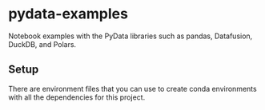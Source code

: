 # pydata-examples

Notebook examples with the PyData libraries such as pandas, Datafusion, DuckDB, and Polars.

## Setup

There are environment files that you can use to create conda environments with all the dependencies for this project.


